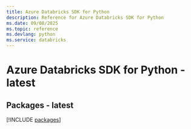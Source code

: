 ```yaml
---
title: Azure Databricks SDK for Python
description: Reference for Azure Databricks SDK for Python
ms.date: 09/08/2025
ms.topic: reference
ms.devlang: python
ms.service: databricks
---
```

# Azure Databricks SDK for Python - latest
## Packages - latest
[!INCLUDE [packages](databricks-index.md)]